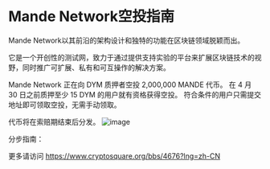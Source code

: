 # Mande Network空投指南

Mande Network以其前沿的架构设计和独特的功能在区块链领域脱颖而出。 

它是一个开创性的测试网，致力于通过提供支持实验的平台来扩展区块链技术的视野，同时推广可扩展、私有和可互操作的解决方案。

Mande Network 正在向 DYM 质押者空投 2,000,000 MANDE 代币。 在 4 月 30 日之前质押至少 15 DYM 的用户就有资格获得空投。 符合条件的用户只需提交地址即可领取空投，无需手动领取。 

代币将在索赔期结束后分发。
![image](https://github.com/bitpushnews/airdrops/assets/165030655/eedea464-3d91-4e85-bf3b-ea9e5e950d76)


分步指南：

更多请访问 https://www.cryptosquare.org/bbs/4676?lng=zh-CN
